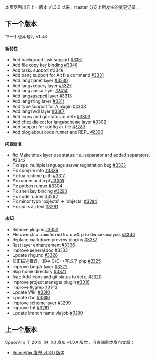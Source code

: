 本页罗列出自上一版本 v1.3.0 以来，master 分支上所发生的变更记录：

## 下一个版本

下一个版本号为 v1.4.0

<!-- call SpaceVim#dev#followHEAD#update('cn') -->
<!-- SpaceVim follow HEAD en start -->

#### 新特性

- Add backgroud task support [#3351](https://github.com/SpaceVim/SpaceVim/pull/3351)
- Add file copy key binding [#3348](https://github.com/SpaceVim/SpaceVim/pull/3348)
- Add tasks support [#3346](https://github.com/SpaceVim/SpaceVim/pull/3346)
- Add bang support for Alt file command [#3331](https://github.com/SpaceVim/SpaceVim/pull/3331)
- Add lang#janet layer [#3330](https://github.com/SpaceVim/SpaceVim/pull/3330)
- Add lang#xquery layer [#3327](https://github.com/SpaceVim/SpaceVim/pull/3327)
- Add lang#lasso layer [#3314](https://github.com/SpaceVim/SpaceVim/pull/3314)
- Add lang#asepctj layer [#3313](https://github.com/SpaceVim/SpaceVim/pull/3313)
- Add lang#ring layer [#3311](https://github.com/SpaceVim/SpaceVim/pull/3311)
- Add type support for A plugin [#3308](https://github.com/SpaceVim/SpaceVim/pull/3308)
- Add lang#wdl layer [#3307](https://github.com/SpaceVim/SpaceVim/pull/3307)
- Add icons and git status to defx [#3303](https://github.com/SpaceVim/SpaceVim/pull/3303)
- Add chez dialect for lang#scheme layer [#3302](https://github.com/SpaceVim/SpaceVim/pull/3302)
- Add support for config alt file [#3283](https://github.com/SpaceVim/SpaceVim/pull/3283)
- Add blog about code runner and REPL [#2390](https://github.com/SpaceVim/SpaceVim/pull/2390)

#### 问题修复

- fix: Make tmux layer use statusline_iseparator and added separators. [#3342](https://github.com/SpaceVim/SpaceVim/pull/3342)
- Fix(lsp): multiple language server registration bug [#3338](https://github.com/SpaceVim/SpaceVim/pull/3338)
- Fix compile info [#3329](https://github.com/SpaceVim/SpaceVim/pull/3329)
- Fix lua runtime path [#3317](https://github.com/SpaceVim/SpaceVim/pull/3317)
- Fix runner and repl [#3305](https://github.com/SpaceVim/SpaceVim/pull/3305)
- Fix python runner [#3304](https://github.com/SpaceVim/SpaceVim/pull/3304)
- Fix shell key binding [#3293](https://github.com/SpaceVim/SpaceVim/pull/3293)
- Fix code runner [#3292](https://github.com/SpaceVim/SpaceVim/pull/3292)
- Fix minor typo 'opjects' -> 'objects' [#3284](https://github.com/SpaceVim/SpaceVim/pull/3284)
- Fix spc s a j text [#3281](https://github.com/SpaceVim/SpaceVim/pull/3281)

#### 未知

- Remove plugins [#3352](https://github.com/SpaceVim/SpaceVim/pull/3352)
- Ale owership transferred from w0rp to dense-analysis [#3345](https://github.com/SpaceVim/SpaceVim/pull/3345)
- Replace markdown preview plugins [#3337](https://github.com/SpaceVim/SpaceVim/pull/3337)
- Rust layer enhancement [#3336](https://github.com/SpaceVim/SpaceVim/pull/3336)
- Improve general doc [#3333](https://github.com/SpaceVim/SpaceVim/pull/3333)
- Update ring.md [#3328](https://github.com/SpaceVim/SpaceVim/pull/3328)
- 修正描述错误，其中 C/C++写成了 php [#3325](https://github.com/SpaceVim/SpaceVim/pull/3325)
- Improve lang#r layer [#3322](https://github.com/SpaceVim/SpaceVim/pull/3322)
- Skip home directory [#3321](https://github.com/SpaceVim/SpaceVim/pull/3321)
- feat: Add icons and git status to defx. [#3320](https://github.com/SpaceVim/SpaceVim/pull/3320)
- Improve project manager plugin [#3316](https://github.com/SpaceVim/SpaceVim/pull/3316)
- Improve flygrep [#3312](https://github.com/SpaceVim/SpaceVim/pull/3312)
- Update Wiki [#3310](https://github.com/SpaceVim/SpaceVim/pull/3310)
- Update doc [#3306](https://github.com/SpaceVim/SpaceVim/pull/3306)
- Improve scheme layer [#3299](https://github.com/SpaceVim/SpaceVim/pull/3299)
- Improve lint [#3291](https://github.com/SpaceVim/SpaceVim/pull/3291)
- Update branch name via job [#3280](https://github.com/SpaceVim/SpaceVim/pull/3280)

<!-- SpaceVim follow HEAD en end -->

## 上一个版本

SpaceVim 于 2019-04-08 发布 v1.3.0 版本，可查阅版本发布文章：

- [SpaceVim 发布 v1.3.0 版本](https://spacevim.org/SpaceVim-release-v1.3.0/)
